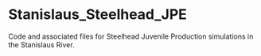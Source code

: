 # Stanislaus_Steelhead_JPE
Code and associated files for Steelhead Juvenile Production simulations in the Stanislaus River.
